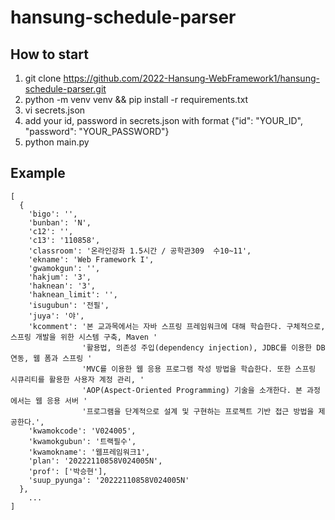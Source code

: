 # hansung-schedule-parser

## How to start
1. git clone https://github.com/2022-Hansung-WebFramework1/hansung-schedule-parser.git
2. python -m venv venv && pip install -r requirements.txt
3. vi secrets.json
4. add your id, password in secrets.json with format {"id": "YOUR_ID", "password": "YOUR_PASSWORD"}
5. python main.py

## Example
```
[
  {
    'bigo': '',
    'bunban': 'N',
    'c12': '',
    'c13': '110858',
    'classroom': '온라인강좌 1.5시간 / 공학관309  수10~11',
    'ekname': 'Web Framework I',
    'gwamokgun': '',
    'hakjum': '3',
    'haknean': '3',
    'haknean_limit': '',
    'isugubun': '전필',
    'juya': '야',
    'kcomment': '본 교과목에서는 자바 스프링 프레임워크에 대해 학습한다. 구체적으로, 스프링 개발을 위한 시스템 구축, Maven '
                '활용법, 의존성 주입(dependency injection), JDBC를 이용한 DB 연동, 웹 폼과 스프링 '
                'MVC를 이용한 웹 응용 프로그램 작성 방법을 학습한다. 또한 스프링 시큐리티를 활용한 사용자 계정 관리, '
                'AOP(Aspect-Oriented Programming) 기술을 소개한다. 본 과정에서는 웹 응용 서버 '
                '프로그램을 단계적으로 설계 및 구현하는 프로젝트 기반 접근 방법을 제공한다.',
    'kwamokcode': 'V024005',
    'kwamokgubun': '트랙필수',
    'kwamokname': '웹프레임워크1',
    'plan': '20222110858V024005N',
    'prof': ['박승현'],
    'suup_pyunga': '20222110858V024005N'
  },
	...
]
```
